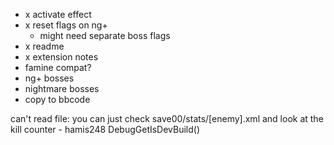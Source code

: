 - x activate effect
- x reset flags on ng+
  - might need separate boss flags
- x readme
- x extension notes
- famine compat?
- ng+ bosses
- nightmare bosses
- copy to bbcode

can't read file:
you can just check save00/stats/[enemy].xml and look at the kill counter - hamis248
DebugGetIsDevBuild()

